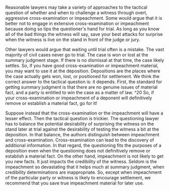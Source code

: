 
Reasonable lawyers may take a variety of approaches to the tactical question of whether and when to challenge a witness through overt, aggressive cross-examination or impeachment. Some would argue that it is better not to engage in extensive cross-examination or impeachment because doing so tips the questioner's hand for trial. As long as you know all of the bad things the witness will say, save your best attacks for surprise when the witness is live on the stand in front of the judge or jury.

Other lawyers would argue that waiting until trial often is a mistake. The vast majority of civil cases never go to trial. The case is won or lost at the summary judgment stage. If there is no dismissal at that time, the case likely settles. So, if you have good cross-examination or impeachment material, you may want to use it at the deposition. Depositions are the places where the case actually gets won, lost, or positioned for settlement.
We think the correct answer to the tactical question is: it depends. First, the standard for getting summary judgment is that there are no genuine issues of material fact, and a party is entitled to win the case as a matter of law. ^20 So, if your cross-examination or impeachment of a deponent will definitively remove or establish a material fact, go for it!

Suppose instead that the cross-examination or the impeachment will have a lesser effect. Then the tactical question is trickier. The questioning lawyer has to balance the potential desirability of surprising the witness on the stand later at trial against the desirability of testing the witness a bit at the deposition. In that balance, the authors distinguish between impeachment and cross-examination. Cross-examination can lead to the discovery of additional information. In that regard, the questioning fits the purposes of a deposition even when the questioning does not definitively remove or establish a material fact. On the other hand, impeachment is not likely to get you new facts. It just impacts the credibility of the witness. Seldom is the impeachment so devastating that it helps much at summary judgment, when credibility determinations are inappropriate. So, except when impeachment of the particular party or witness is likely to encourage settlement, we recommend that you save true impeachment material for later use.
